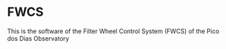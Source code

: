 # FWCS
 This is the software of the Filter Wheel Control System (FWCS) of the Pico dos Dias Observatory
